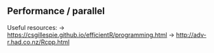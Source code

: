 ## Performance / parallel 

Useful resources:
  -> https://csgillespie.github.io/efficientR/programming.html
  -> http://adv-r.had.co.nz/Rcpp.html
